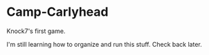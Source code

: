 # Camp-Carlyhead
Knock7's first game.

I'm still learning how to organize and run this stuff. Check back later.
